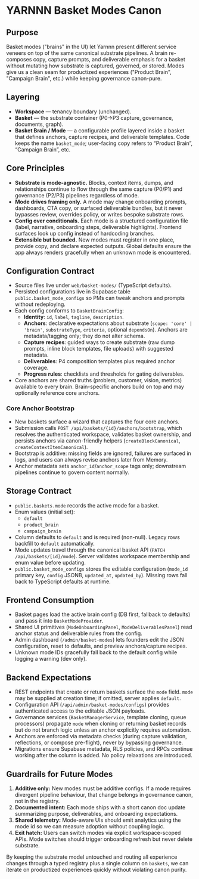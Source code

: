# YARNNN Basket Modes Canon

## Purpose
Basket modes ("brains" in the UI) let Yarnnn present different service veneers on top of the same canonical substrate pipelines. A brain re-composes copy, capture prompts, and deliverable emphasis for a basket without mutating how substrate is captured, governed, or stored. Modes give us a clean seam for productized experiences ("Product Brain", "Campaign Brain", etc.) while keeping governance canon-pure.

## Layering
- **Workspace** — tenancy boundary (unchanged).
- **Basket** — the substrate container (P0→P3 capture, governance, documents, graph).
- **Basket Brain / Mode** — a configurable profile layered inside a basket that defines anchors, capture recipes, and deliverable templates. Code keeps the name `basket_mode`; user-facing copy refers to “Product Brain”, “Campaign Brain”, etc.

## Core Principles
- **Substrate is mode-agnostic.** Blocks, context items, dumps, and relationships continue to flow through the same capture (P0/P1) and governance (P2/P3) pipelines regardless of mode.
- **Mode drives framing only.** A mode may change onboarding prompts, dashboards, CTA copy, or surfaced deliverable bundles, but it never bypasses review, overrides policy, or writes bespoke substrate rows.
- **Config over conditionals.** Each mode is a structured configuration file (label, narrative, onboarding steps, deliverable highlights). Frontend surfaces look up config instead of hardcoding branches.
- **Extensible but bounded.** New modes must register in one place, provide copy, and declare expected outputs. Global defaults ensure the app always renders gracefully when an unknown mode is encountered.

## Configuration Contract
- Source files live under `web/basket-modes/` (TypeScript defaults).
- Persisted configurations live in Supabase table `public.basket_mode_configs` so PMs can tweak anchors and prompts without redeploying.
- Each config conforms to `BasketBrainConfig`:
  - **Identity**: `id`, `label`, `tagline`, `description`.
  - **Anchors**: declarative expectations about substrate (`scope: 'core' | 'brain'`, `substrateType`, `criteria`, optional `dependsOn`). Anchors are metadata/tagging only; they do not alter schema.
  - **Capture recipes**: guided ways to create substrate (raw dump prompts, inline block templates, file uploads) with suggested metadata.
  - **Deliverables**: P4 composition templates plus required anchor coverage.
  - **Progress rules**: checklists and thresholds for gating deliverables.
- Core anchors are shared truths (problem, customer, vision, metrics) available to every brain. Brain-specific anchors build on top and may optionally reference core anchors.

### Core Anchor Bootstrap
- New baskets surface a wizard that captures the four core anchors.
- Submission calls `POST /api/baskets/{id}/anchors/bootstrap`, which resolves the authenticated workspace, validates basket ownership, and persists anchors via canon-friendly helpers (`createBlockCanonical`, `createContextItemCanonical`).
- Bootstrap is additive: missing fields are ignored, failures are surfaced in logs, and users can always revise anchors later from Memory.
- Anchor metadata sets `anchor_id`/`anchor_scope` tags only; downstream pipelines continue to govern content normally.

## Storage Contract
- `public.baskets.mode` records the active mode for a basket.
- Enum values (initial set):
  - `default`
  - `product_brain`
  - `campaign_brain`
- Column defaults to `default` and is required (non-null). Legacy rows backfill to `default` automatically.
- Mode updates travel through the canonical basket API (`PATCH /api/baskets/[id]/mode`). Server validates workspace membership and enum value before updating.
- `public.basket_mode_configs` stores the editable configuration (`mode_id` primary key, `config` JSONB, `updated_at`, `updated_by`). Missing rows fall back to TypeScript defaults at runtime.

## Frontend Consumption
- Basket pages load the active brain config (DB first, fallback to defaults) and pass it into `BasketModeProvider`.
- Shared UI primitives (`ModeOnboardingPanel`, `ModeDeliverablesPanel`) read anchor status and deliverable rules from the config.
- Admin dashboard (`/admin/basket-modes`) lets founders edit the JSON configuration, reset to defaults, and preview anchors/capture recipes.
- Unknown mode IDs gracefully fall back to the default config while logging a warning (dev only).

## Backend Expectations
- REST endpoints that create or return baskets surface the `mode` field. `mode` may be supplied at creation time; if omitted, server applies `default`.
- Configuration API (`/api/admin/basket-modes/configs`) provides authenticated access to the editable JSON payloads.
- Governance services (`BasketManagerService`, template cloning, queue processors) propagate `mode` when cloning or returning basket records but do not branch logic unless an anchor explicitly requires automation.
- Anchors are enforced via metadata checks (during capture validation, reflections, or compose pre-flight), never by bypassing governance.
- Migrations ensure Supabase metadata, RLS policies, and RPCs continue working after the column is added. No policy relaxations are introduced.

## Guardrails for Future Modes
1. **Additive only:** New modes must be additive configs. If a mode requires divergent pipeline behaviour, that change belongs in governance canon, not in the registry.
2. **Documented intent:** Each mode ships with a short canon doc update summarizing purpose, deliverables, and onboarding expectations.
3. **Shared telemetry:** Mode-aware UIs should emit analytics using the mode id so we can measure adoption without coupling logic.
4. **Exit hatch:** Users can switch modes via explicit workspace-scoped APIs. Mode switches should trigger onboarding refresh but never delete substrate.

By keeping the substrate model untouched and routing all experience changes through a typed registry plus a single column on `baskets`, we can iterate on productized experiences quickly without violating canon purity.
